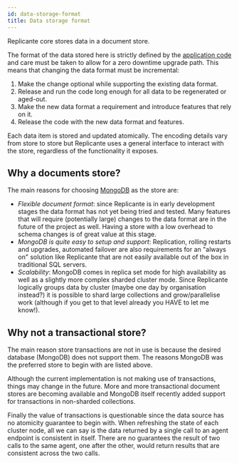 ```yaml
---
id: data-storage-format
title: Data storage format
---
```


Replicante core stores data in a document store.

The format of the data stored here is strictly defined by the
[application code](https://github.com/replicante-io/replicante/tree/master/data/models/src)
and care must be taken to allow for a zero downtime upgrade path.
This means that changing the data format must be incremental:

  1. Make the change optional while supporting the existing data format.
  2. Release and run the code long enough for all data to be regenerated or aged-out.
  3. Make the new data format a requirement and introduce features that rely on it.
  4. Release the code with the new data format and features.

Each data item is stored and updated atomically.
The encoding details vary from store to store but Replicante uses a general interface
to interact with the store, regardless of the functionality it exposes.


## Why a documents store?
The main reasons for choosing [MongoDB](https://www.mongodb.com/) as the store are:

  * *Flexible document format*: since Replicante is in early development stages the data format
    has not yet being tried and tested.
    Many features that will require (potentially large) changes to the data format are in the
    future of the project as well.
    Having a store with a low overhead to schema changes is of great value at this stage.
  * *MongoDB is quite easy to setup and support*: Replication, rolling restarts and upgrades,
    automated failover are also requirements for an "always on" solution like Replicante that
    are not easily available out of the box in traditional SQL servers.
  * *Scalability*: MongoDB comes in replica set mode for high availability as well as a slightly
    more complex sharded cluster mode.
    Since Replicante logically groups data by cluster (maybe one day by organisation instead?)
    it is possible to shard large collections and grow/parallelise work (although if you get
    to that level already you HAVE to let me know!).


## Why not a transactional store?
The main reason store transactions are not in use is because the desired database (MongoDB)
does not support them.
The reasons MongoDB was the preferred store to begin with are listed above.

Although the current implementation is not making use of transactions,
things may change in the future.
More and more transactional document stores are becoming available and MongoDB itself
recently added support for transactions in non-sharded collections.

Finally the value of transactions is questionable since the data source has no
atomicity guarantee to begin with.
When refreshing the state of each cluster node, all we can say is the data returned by
a single call to an agent endpoint is consistent in itself.
There are no guarantees the result of two calls to the same agent, one after the other,
would return results that are consistent across the two calls.
